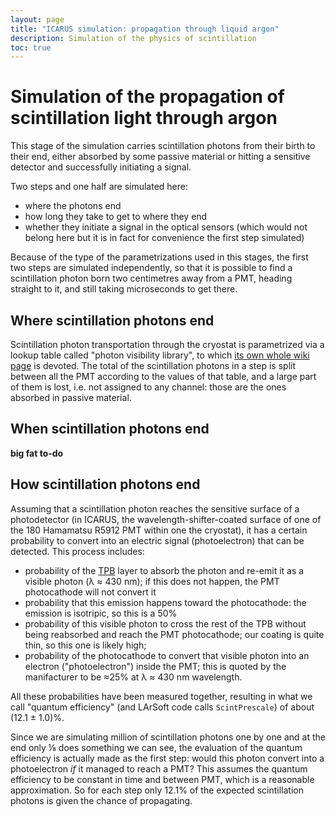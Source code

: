 ```yaml
---
layout: page
title: "ICARUS simulation: propagation through liquid argon"
description: Simulation of the physics of scintillation
toc: true
---
```


Simulation of the propagation of scintillation light through argon
===================================================================

This stage of the simulation carries scintillation photons from their birth
to their end, either absorbed by some passive material or hitting a sensitive detector
and successfully initiating a signal.

Two steps and one half are simulated here:
* where the photons end
* how long they take to get to where they end
* whether they initiate a signal in the optical sensors
  (which would not belong here but it is in fact for convenience the first step simulated)

Because of the type of the parametrizations used in this stages,
the first two steps are simulated independently, so that it is possible to find a scintillation photon
born two centimetres away from a PMT, heading straight to it, and still taking microseconds to get there.


Where scintillation photons end
--------------------------------

Scintillation photon transportation through the cryostat is parametrized via a lookup table
called "photon visibility library", to which [its own whole wiki page](PhotonLibrary.md) is devoted.
The total of the scintillation photons in a step is split between all the PMT according to the values
of that table, and a large part of them is lost, i.e. not assigned to any channel:
those are the ones absorbed in passive material.


When scintillation photons end
-------------------------------

**big fat to-do**




How scintillation photons end
------------------------------

Assuming that a scintillation photon reaches the sensitive surface of a photodetector
(in ICARUS, the wavelength-shifter-coated surface of one of the 180 Hamamatsu R5912 PMT within one the cryostat),
it has a certain probability to convert into an electric signal (photoelectron) that can be detected.
This process includes:
* probability of the [TPB](https://en.wikipedia.org/wiki/Tetraphenyl_butadiene) layer to absorb the photon
  and re-emit it as a visible photon (λ ≈ 430 nm);
  if this does not happen, the PMT photocathode will not convert it
* probability that this emission happens toward the photocathode:
  the emission is isotripic, so this is a 50%
* probability of this visible photon to cross the rest of the TPB without being reabsorbed
  and reach the PMT photocathode; our coating is quite thin, so this one is likely high;
* probability of the photocathode to convert that visible photon into an electron ("photoelectron")
  inside the PMT; this is quoted by the manifacturer to be ≈25% at λ ≈ 430 nm wavelength.

All these probabilities have been measured together, resulting in what we call "quantum efficiency"
(and LArSoft code calls `ScintPrescale`) of about (12.1 ± 1.0)%.

Since we are simulating million of scintillation photons one by one and at the end only ⅛ does something we can see,
the evaluation of the quantum efficiency is actually made as the first step:
would this photon convert into a photoelectron _if_ it managed to reach a PMT?
This assumes the quantum efficiency to be constant in time and between PMT, which is a reasonable approximation.
So for each step only 12.1% of the expected scintillation photons is given the chance of propagating.

